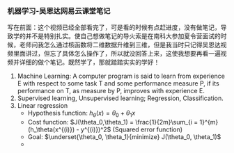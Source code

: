 ### 机器学习-吴恩达网易云课堂笔记

写在前面：这个视频已经全部看完了，可是看的时候有点赶进度，没有做笔记，导致学的并不是特别扎实。使自己想做笔记的导火索是在南科大参加夏令营面试的时候，老师问我怎么通过核函数将二维数据升维到三维，但是我当时只记得吴恩达视频里面讲过，但忘了具体怎么操作了，所以就没回答上来，这使我想要再看一遍视频并详细的做个笔记。既然学了，那就踏踏实实的学好！

1. Machine Learning: A computer program is said to learn from experience E with respect to some task T and some performance measure P, if its performance on T, as measure by P, improves with experience E.
2. Supervised learning, Unsupervised learning; Regression, Classification.
3. Linear regression
   - Hypothesis function: $h_\theta(x) = \theta_0 + \theta_1x$
   - Cost function: $J(\theta_0,\theta_1) = \frac{1}{2m}\sum_{i = 1}^{m}(h_\theta(x^{(i)}) - y^{(i)})^2$   (Squared error function)
   - Goal: $\underset{\theta_0, \theta_1}{minimize} J(\theta_0, \theta_1)$
   - 
